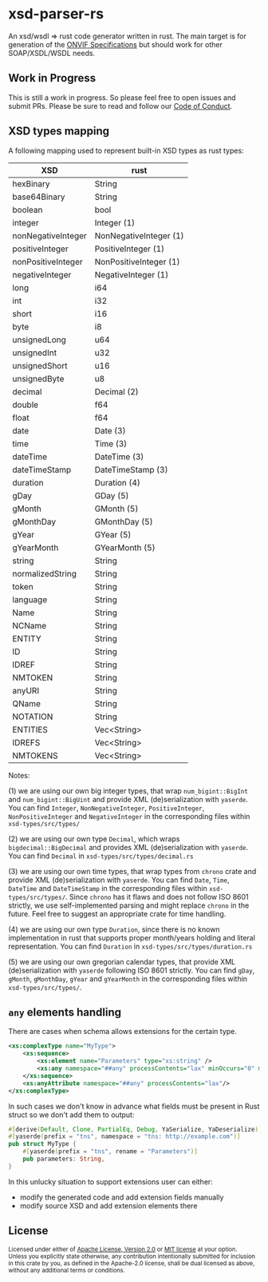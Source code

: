 # xsd-parser-rs
An xsd/wsdl => rust code generator written in rust. The main target is for generation of the [ONVIF Specifications](https://www.onvif.org/) but should work for other SOAP/XSDL/WSDL needs.

## Work in Progress
This is still a work in progress.  So please feel free to open issues and submit PRs. Please be sure to read and follow our [Code of Conduct](/CODE_OF_CONDUCT.md).

## XSD types mapping

A following mapping used to represent built-in XSD types as rust types:

|XSD               |rust                   |
|------------------|-----------------------|
|hexBinary         |String                 |
|base64Binary      |String                 |
|boolean           |bool                   |
|integer           |Integer (1)            |
|nonNegativeInteger|NonNegativeInteger (1) |
|positiveInteger   |PositiveInteger (1)    |
|nonPositiveInteger|NonPositiveInteger (1) |
|negativeInteger   |NegativeInteger (1)    |
|long              |i64                    |
|int               |i32                    |
|short             |i16                    |
|byte              |i8                     |
|unsignedLong      |u64                    |
|unsignedInt       |u32                    |
|unsignedShort     |u16                    |
|unsignedByte      |u8                     |
|decimal           |Decimal (2)            |
|double            |f64                    |
|float             |f64                    |
|date              |Date (3)               |
|time              |Time (3)               |
|dateTime          |DateTime (3)           |
|dateTimeStamp     |DateTimeStamp (3)      |
|duration          |Duration (4)           |
|gDay              |GDay (5)               |
|gMonth            |GMonth (5)             |
|gMonthDay         |GMonthDay (5)          |
|gYear             |GYear (5)              |
|gYearMonth        |GYearMonth (5)         |
|string            |String                 |
|normalizedString  |String                 |
|token             |String                 |
|language          |String                 |
|Name              |String                 |
|NCName            |String                 |
|ENTITY            |String                 |
|ID                |String                 |
|IDREF             |String                 |
|NMTOKEN           |String                 |
|anyURI            |String                 |
|QName             |String                 |
|NOTATION          |String                 |
|ENTITIES          |Vec\<String\>          |
|IDREFS            |Vec\<String\>          |
|NMTOKENS          |Vec\<String\>          |

Notes:

(1) we are using our own big integer types, that wrap `num_bigint::BigInt` and `num_bigint::BigUint`
and provide XML (de)serialization with `yaserde`. You can find `Integer`, `NonNegativeInteger`,
`PositiveInteger`, `NonPositiveInteger` and `NegativeInteger` in the corresponding files within
`xsd-types/src/types/`

(2) we are using our own type `Decimal`, which wraps `bigdecimal::BigDecimal` and provides 
XML (de)serialization with `yaserde`. You can find `Decimal` in `xsd-types/src/types/decimal.rs`

(3) we are using our own time types, that wrap types from `chrono` crate and provide
XML (de)serialization with `yaserde`. You can find `Date`, `Time`, `DateTime` and `DateTimeStamp`
in the corresponding files within `xsd-types/src/types/`. Since `chrono` has it flaws and does not
follow ISO 8601 strictly, we use self-implemented parsing and might replace `chrono` in the future.
Feel free to suggest an appropriate crate for time handling.

(4) we are using our own type `Duration`, since there is no known implementation
in rust that supports proper month/years holding and literal representation. You can find
`Duration` in `xsd-types/src/types/duration.rs`

(5) we are using our own gregorian calendar types, that provide XML (de)serialization with `yaserde`
following ISO 8601 strictly. You can find `gDay`, `gMonth`, `gMonthDay`, `gYear` and `gYearMonth`
in the corresponding files within `xsd-types/src/types/`.

## `any` elements handling

There are cases when schema allows extensions for the certain type.

```xml
<xs:complexType name="MyType">
    <xs:sequence>
        <xs:element name="Parameters" type="xs:string" />
        <xs:any namespace="##any" processContents="lax" minOccurs="0" maxOccurs="unbounded"/>
    </xs:sequence>
    <xs:anyAttribute namespace="##any" processContents="lax"/>
</xs:complexType>
```

In such cases we don't know in advance what fields must be present in Rust struct so we don't add them to output:

```rust
#[derive(Default, Clone, PartialEq, Debug, YaSerialize, YaDeserialize)]
#[yaserde(prefix = "tns", namespace = "tns: http://example.com")]
pub struct MyType {
    #[yaserde(prefix = "tns", rename = "Parameters")]
    pub parameters: String,
}
```

In this unlucky situation to support extensions user can either:
- modify the generated code and add extension fields manually
- modify source XSD and add extension elements there

## License

<sup>
Licensed under either of <a href="LICENSE-APACHE">Apache License, Version
2.0</a> or <a href="LICENSE-MIT">MIT license</a> at your option.
</sup>

<br/>

<sub>
Unless you explicitly state otherwise, any contribution intentionally submitted
for inclusion in this crate by you, as defined in the Apache-2.0 license, shall
be dual licensed as above, without any additional terms or conditions.
</sub>
